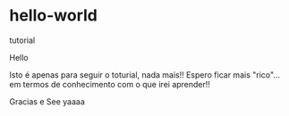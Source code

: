 # hello-world
tutorial


Hello

Isto é apenas para seguir o toturial, nada mais!! Espero ficar mais "rico"... em termos de conhecimento com o que irei aprender!!

Gracias e See yaaaa
